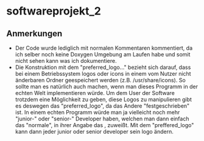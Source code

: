 # softwareprojekt_2

## Anmerkungen
- Der Code wurde lediglich mit normalen Kommentaren kommentiert, da ich selber noch keine Doxygen Umgebung am Laufen habe und somit nicht sehen kann was ich dokumentiere.
- Die Konstruktion mit dem "preferred_logo..." bezieht sich darauf, dass bei einem Betriebssystem logos oder icons in einem vom Nutzer nicht änderbaren Ordner geespeichert werden (z.B. /usr/share/icons). So sollte man es natürlich auch machen, wenn man dieses Programm in der echten Welt implementieren würde. Um dem User der Software trotzdem eine Möglichkeit zu geben, diese Logos zu manipulieren gibt es deswegen das "preferred_logo", da das Andere "festgeschrieben" ist. In einem echten Programm würde man ja vielleicht noch mehr "junior-" oder "senior-" Developer haben, welchen man dann einfach das "normale", in ihrer Angabe das <potential logo>, zuweißt. Mit dem "preffered_logo" kann dann jeder junior oder senior developer sein logo ändern.